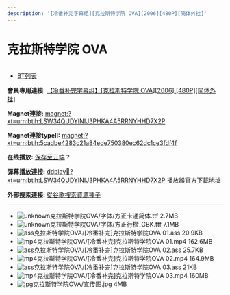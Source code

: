 ```yaml
---
description: '[冷番补完字幕组][克拉斯特学院 OVA][2006][480P][简体外挂]'
---
```


# 克拉斯特学院 OVA



<figure><img src="http://lain.bgm.tv/pic/cover/l/a8/b9/61566_z9XRN.jpg" alt=""><figcaption></figcaption></figure>

* [BT列表](https://share.dmhy.org/topics/view/465501_OVA_2006_480P.html#tabs-1)

**會員專用連接:** [【冷番补完字幕组】\[克拉斯特学院 OVA\]\[2006\] \[480P\]\[简体外挂\]](https://dl.dmhy.org/2017/07/16/5cadbe4283c21a84ede750380ec62dc1ce3fdf4f.torrent)

**Magnet連接:** [magnet:?xt=urn:btih:LSW34QUDYINIJ3PHKA4A5RRNYHHD7X2P](https://magnet/?xt=urn:btih:LSW34QUDYINIJ3PHKA4A5RRNYHHD7X2P\&dn=\&tr=http%3A%2F%2F104.238.198.186%3A8000%2Fannounce\&tr=udp%3A%2F%2F104.238.198.186%3A8000%2Fannounce\&tr=http%3A%2F%2Ftracker.openbittorrent.com%3A80%2Fannounce\&tr=http%3A%2F%2Ftracker.publicbt.com%3A80%2Fannounce\&tr=http%3A%2F%2Ftracker.prq.to%2Fannounce\&tr=http%3A%2F%2Fopen.acgtracker.com%3A1096%2Fannounce\&tr=http%3A%2F%2Ftr.bangumi.moe%3A6969%2Fannounce\&tr=https%3A%2F%2Ft-115.rhcloud.com%2Fonly_for_ylbud\&tr=http%3A%2F%2Fbtfile.sdo.com%3A6961%2Fannounce\&tr=http%3A%2F%2Fexodus.desync.com%3A6969%2Fannounce\&tr=https%3A%2F%2Ftr.bangumi.moe%3A9696%2Fannounce\&tr=http%3A%2F%2F121.14.98.151%3A9090%2Fannounce\&tr=http%3A%2F%2F173.254.204.71%3A1096%2Fannounce\&tr=http%3A%2F%2F188.190.120.74%3A80%2Fannounce\&tr=http%3A%2F%2F94.228.192.98%2Fannounce\&tr=http%3A%2F%2F95.68.246.30%3A80%2Fannounce\&tr=http%3A%2F%2Fanisaishuu.de%3A2710%2Fannounce)

**Magnet連接typeII:** [magnet:?xt=urn:btih:5cadbe4283c21a84ede750380ec62dc1ce3fdf4f](https://magnet/?xt=urn:btih:5cadbe4283c21a84ede750380ec62dc1ce3fdf4f)

**在线播放:** [保存至云端](https://mypikpak.com/drive/url-checker?url=magnet:?xt=urn:btih:5cadbe4283c21a84ede750380ec62dc1ce3fdf4f) ?

**彈幕播放連接:** [ddplay:magnet:?xt=urn:btih:LSW34QUDYINIJ3PHKA4A5RRNYHHD7X2P](ddplay:magnet:?xt=urn:btih:LSW34QUDYINIJ3PHKA4A5RRNYHHD7X2P\&dn=\&tr=http%3A%2F%2F104.238.198.186%3A8000%2Fannounce\&tr=udp%3A%2F%2F104.238.198.186%3A8000%2Fannounce\&tr=http%3A%2F%2Ftracker.openbittorrent.com%3A80%2Fannounce\&tr=http%3A%2F%2Ftracker.publicbt.com%3A80%2Fannounce\&tr=http%3A%2F%2Ftracker.prq.to%2Fannounce\&tr=http%3A%2F%2Fopen.acgtracker.com%3A1096%2Fannounce\&tr=http%3A%2F%2Ftr.bangumi.moe%3A6969%2Fannounce\&tr=https%3A%2F%2Ft-115.rhcloud.com%2Fonly_for_ylbud\&tr=http%3A%2F%2Fbtfile.sdo.com%3A6961%2Fannounce\&tr=http%3A%2F%2Fexodus.desync.com%3A6969%2Fannounce\&tr=https%3A%2F%2Ftr.bangumi.moe%3A9696%2Fannounce\&tr=http%3A%2F%2F121.14.98.151%3A9090%2Fannounce\&tr=http%3A%2F%2F173.254.204.71%3A1096%2Fannounce\&tr=http%3A%2F%2F188.190.120.74%3A80%2Fannounce\&tr=http%3A%2F%2F94.228.192.98%2Fannounce\&tr=http%3A%2F%2F95.68.246.30%3A80%2Fannounce\&tr=http%3A%2F%2Fanisaishuu.de%3A2710%2Fannounce) [播放器官方下載地址](http://www.dandanplay.com/?from=dmhy)

**外部搜索連接:** [從谷歌搜索資源種子](https://www.google.com/search?oe=utf-8\&q=5cadbe4283c21a84ede750380ec62dc1ce3fdf4f)

***

* ![unknown](https://share.dmhy.org/images/icon/unknown.gif)克拉斯特学院OVA/字体/方正卡通简体.ttf 2.7MB
* ![unknown](https://share.dmhy.org/images/icon/unknown.gif)克拉斯特学院OVA/字体/方正行楷\_GBK.ttf 7.1MB
* ![ass](https://share.dmhy.org/images/icon/ass.gif)克拉斯特学院OVA/\[冷番补完]克拉斯特学院OVA 01.ass 20.9KB
* ![mp4](https://share.dmhy.org/images/icon/mp4.gif)克拉斯特学院OVA/\[冷番补完]克拉斯特学院OVA 01.mp4 162.6MB
* ![ass](https://share.dmhy.org/images/icon/ass.gif)克拉斯特学院OVA/\[冷番补完]克拉斯特学院OVA 02.ass 25.7KB
* ![mp4](https://share.dmhy.org/images/icon/mp4.gif)克拉斯特学院OVA/\[冷番补完]克拉斯特学院OVA 02.mp4 164.9MB
* ![ass](https://share.dmhy.org/images/icon/ass.gif)克拉斯特学院OVA/\[冷番补完]克拉斯特学院OVA 03.ass 21KB
* ![mp4](https://share.dmhy.org/images/icon/mp4.gif)克拉斯特学院OVA/\[冷番补完]克拉斯特学院OVA 03.mp4 160MB
* ![jpg](https://share.dmhy.org/images/icon/jpg.gif)克拉斯特学院OVA/宣传图.jpg 4MB
